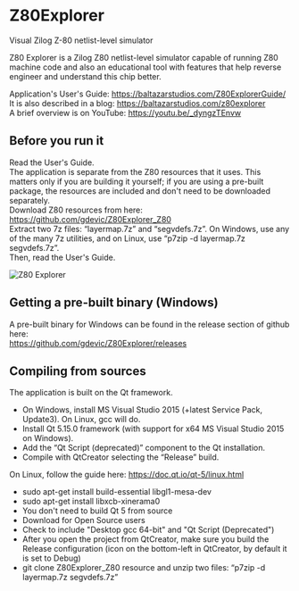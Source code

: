 # Z80Explorer
Visual Zilog Z-80 netlist-level simulator

Z80 Explorer is a Zilog Z80 netlist-level simulator capable of running Z80 machine code and also an educational tool with features that help reverse engineer and understand this chip better.

Application's User's Guide: https://baltazarstudios.com/Z80ExplorerGuide/
<br>
It is also described in a blog: https://baltazarstudios.com/z80explorer
<br>
A brief overview is on YouTube: https://youtu.be/_dyngzTEnvw

## Before you run it

Read the User's Guide.<br>
The application is separate from the Z80 resources that it uses. This matters only if you are building it yourself; if you are using a pre-built package, the resources are included and don't need to be downloaded separately.<br>
Download Z80 resources from here: https://github.com/gdevic/Z80Explorer_Z80<br>
Extract two 7z files: “layermap.7z” and “segvdefs.7z”. On Windows, use any of the many 7z utilities, and on Linux, use “p7zip -d layermap.7z segvdefs.7z”.<br>
Then, read the User's Guide.<br>

![Z80 Explorer](https://baltazarstudios.com/wp-content/uploads/2020/07/z80explorer-app.png)

## Getting a pre-built binary (Windows)

A pre-built binary for Windows can be found in the release section of github here:<br>
https://github.com/gdevic/Z80Explorer/releases

## Compiling from sources

The application is built on the Qt framework.

* On Windows, install MS Visual Studio 2015 (+latest Service Pack, Update3). On Linux, gcc will do.
* Install Qt 5.15.0 framework (with support for x64 MS Visual Studio 2015 on Windows).
* Add the “Qt Script (deprecated)” component to the Qt installation.
* Compile with QtCreator selecting the “Release” build.

On Linux, follow the guide here: https://doc.qt.io/qt-5/linux.html
* sudo apt-get install build-essential libgl1-mesa-dev
* sudo apt-get install libxcb-xinerama0
* You don't need to build Qt 5 from source
* Download for Open Source users
* Check to include "Desktop gcc 64-bit" and "Qt Script (Deprecated")
* After you open the project from QtCreator, make sure you build the Release configuration (icon on the bottom-left in QtCreator, by default it is set to Debug)
* git clone Z80Explorer_Z80 resource and unzip two files: “p7zip -d layermap.7z segvdefs.7z”


